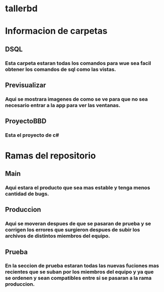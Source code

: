 # tallerbd

# Informacion de carpetas
## DSQL
### Esta carpeta estaran todas los comandos para wue sea facil obtener los comandos de sql como las vistas.  
## Previsualizar 
### Aqui se mostrara imagenes de como se ve para que no sea necesario entrar a la app para ver las ventanas.

## ProyectoBBD
### Esta el proyecto de c#

# Ramas del repositorio

## Main
### Aqui estara el producto que sea mas estable y tenga menos cantidad de bugs.  

## Produccion 
### Aqui se moveran despues de que se pasaran de prueba y se corrigen los errores que surgieron despues de subir los archivos de distintos miembros del equipo.  

## Prueba
### En la seccion de prueba estaran todas las nuevas fuciones mas recientes que se suban por los miembros del equipo y ya que se ordenen y sean compatibles entre si se pasaran a la rama produccion.
